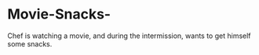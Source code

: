 # Movie-Snacks-
Chef is watching a movie, and during the intermission, wants to get himself some snacks.
